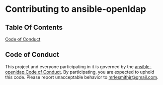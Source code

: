 # Contributing to ansible-openldap

## Table Of Contents

[Code of Conduct](#code-of-conduct)

## Code of Conduct

This project and everyone participating in it is governed by the [ansible-openldap Code of Conduct](CODE_OF_CONDUCT.md). By participating, you are expected to uphold this code. Please report unacceptable behavior to [mrlesmithjr@gmail.com](mailto:mrlesmithjr@gmail.com).
